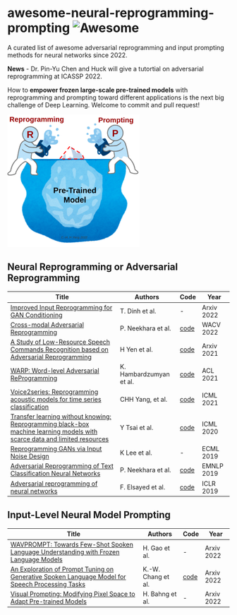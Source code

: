 # awesome-neural-reprogramming-prompting ![Awesome](https://awesome.re/badge.svg)

A curated list of awesome adversarial reprogramming and input prompting methods for neural networks since 2022.

**News** - Dr. Pin-Yu Chen and Huck will give a tutortial on adversarial reprogramming at ICASSP 2022.  

How to **empower frozen large-scale pre-trained models** with reprogramming and prompting toward different applications is the next big challenge of Deep Learning. Welcome to commit and pull request! 

<img src="https://github.com/huckiyang/awesome-neural-reprogramming-prompting/blob/main/repro-prompt-chh.png" width="300">

## Neural Reprogramming or Adversarial Reprogramming

| Title | Authors | Code | Year |
| ----- | ------- | -------- | ---- |
|[Improved Input Reprogramming for GAN Conditioning](https://arxiv.org/pdf/2201.02692.pdf)|T. Dinh et al.|-|Arxiv 2022|
|[Cross-modal Adversarial Reprogramming](https://openaccess.thecvf.com/content/WACV2022/papers/Neekhara_Cross-Modal_Adversarial_Reprogramming_WACV_2022_paper.pdf)| P. Neekhara et al. |[code](https://github.com/paarthneekhara/multimodal_rerprogramming)|WACV 2022|
|[A Study of Low-Resource Speech Commands Recognition based on Adversarial Reprogramming](https://arxiv.org/pdf/2110.03894.pdf)|H Yen et al.|[code](https://github.com/dodohow1011/SpeechAdvReprogram)|Arxiv 2021|
|[WARP: Word-level Adversarial ReProgramming](https://aclanthology.org/2021.acl-long.381.pdf)|K. Hambardzumyan et al.|[code](https://github.com/YerevaNN/WARP)|ACL 2021|
|[Voice2series: Reprogramming acoustic models for time series classification](https://arxiv.org/pdf/2106.09296.pdf)| CHH Yang, et al.|[code](https://github.com/huckiyang/Voice2Series-Reprogramming)|ICML 2021|
|[Transfer learning without knowing: Reprogramming black-box machine learning models with scarce data and limited resources](http://proceedings.mlr.press/v119/tsai20a/tsai20a.pdf)|Y Tsai et al.|[code](https://github.com/yunyuntsai/Black-box-Adversarial-Reprogramming)|ICML 2020|
|[Reprogramming GANs via Input Noise Design](http://csuh.kaist.ac.kr/Suh_Reprogramming_GAN.pdf)|K Lee et al.|-|ECML 2019|
|[Adversarial Reprogramming of Text Classification Neural Networks](https://arxiv.org/abs/1809.01829)| P. Neekhara et al. |[code](https://github.com/paarthneekhara/rnn_adversarial_reprogramming)|EMNLP 2019|
|[Adversarial reprogramming of neural networks](https://arxiv.org/pdf/1806.11146.pdf)|F. Elsayed et al.|[code](https://github.com/Prinsphield/Adversarial_Reprogramming)|ICLR 2019|

## Input-Level Neural Model Prompting

| Title | Authors | Code | Year |
| ----- | ------- | -------- | ---- |
|[WAVPROMPT: Towards Few-Shot Spoken Language Understanding with Frozen Language Models](https://arxiv.org/pdf/2203.15863.pdf)|H. Gao et al.|-|Arxiv 2022|
|[An Exploration of Prompt Tuning on Generative Spoken Language Model for Speech Processing Tasks](https://arxiv.org/pdf/2203.16773.pdf)| K.-W. Chang et al. |[code](https://github.com/ga642381/SpeechPrompt)|Arxiv 2022|
|[Visual Prompting: Modifying Pixel Space to Adapt Pre-trained Models](https://arxiv.org/pdf/2203.17274.pdf)|H. Bahng et al.|-|Arxiv 2022|
